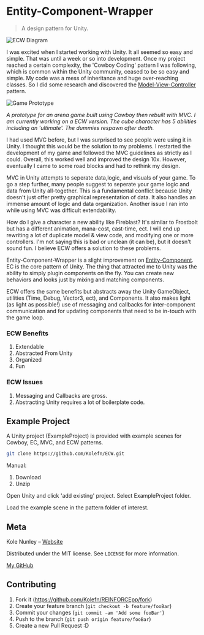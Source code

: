 # Entity-Component-Wrapper
> A design pattern for Unity.

![ECW Diagram](https://kolenunley.com/portfolio/img/ECW_Diagram.jpg)

I was excited when I started working with Unity. It all seemed so easy and simple. That was until a week or so into development. Once my project reached a certain complexity, the 'Cowboy Coding' pattern I was following, which is common within the Unity community, ceased to be so easy and simple. My code was a mess of inheritance and huge over-reaching classes. So I did some research and discovered the [Model-View-Controller](https://en.wikipedia.org/wiki/Model%E2%80%93view%E2%80%93controller) pattern.

![Game Prototype](https://kolenunley.com/portfolio/img/ECW_Prototype_Game.gif)

*A prototype for an arena game built using Cowboy then rebuilt with MVC. I am currently working on a ECW version. The cube character has 5 abilities including an 'ultimate'. The dummies respawn after death.*


I had used MVC before, but I was surprised to see people were using it in Unity. I thought this would be the solution to my problems. I restarted the development of my game and followed the MVC guidelines as strictly as I could. Overall, this worked well and improved the design 10x. However, eventually I came to some road blocks and had to rethink my design. 

MVC in Unity attempts to seperate data,logic, and visuals of your game. To go a step further, many people suggest to seperate your game logic and data from Unity all-together. This is a fundamental conflict because Unity doesn't just offer pretty graphical representation of data. It also handles an immense amount of logic and data organization. Another issue I ran into while using MVC was difficult extendability.

How do I give a character a new ability like Fireblast? It's similar to Frostbolt but has a different animation, mana-cost, cast-time, ect. I will end up rewriting a lot of duplicate model & view code, and modifying one or more controllers. I'm not saying this is bad or unclean (it can be), but it doesn't sound fun. I believe ECW offers a solution to these problems.

Entity-Component-Wrapper is a slight improvement on [Entity-Component](https://en.wikipedia.org/wiki/Entity%E2%80%93component%E2%80%93system). EC is the core pattern of Unity. The thing that attracted me to Unity was the ability to simply plugin components on the fly. You can create new behaviors and looks just by mixing and matching components. 

ECW offers the same benefits but abstracts away the Unity GameObject, utilities (Time, Debug, Vector3, ect), and Components. It also makes light (as light as possible!) use of messaging and callbacks for inter-component communication and for updating components that need to be in-touch with the game loop.

### ECW Benefits
1. Extendable
2. Abstracted From Unity
3. Organized
4. Fun

### ECW Issues
1. Messaging and Callbacks are gross.
2. Abstracting Unity requires a lot of boilerplate code. 

## Example Project

A Unity project (ExampleProject) is provided with example scenes for Cowboy, EC, MVC, and ECW patterns.

```sh
git clone https://github.com/Kolefn/ECW.git
```
Manual: 

1. Download
2. Unzip


Open Unity and click 'add existing' project. Select ExampleProject folder.

Load the example scene in the pattern folder of interest.

## Meta

Kole Nunley – [Website](https://kolenunley.com)

Distributed under the MIT license. See ``LICENSE`` for more information.

[My GitHub](https://github.com/Kolefn/)

## Contributing

1. Fork it (<https://github.com/Kolefn/REINFORCEpp/fork>)
2. Create your feature branch (`git checkout -b feature/fooBar`)
3. Commit your changes (`git commit -am 'Add some fooBar'`)
4. Push to the branch (`git push origin feature/fooBar`)
5. Create a new Pull Request :D
